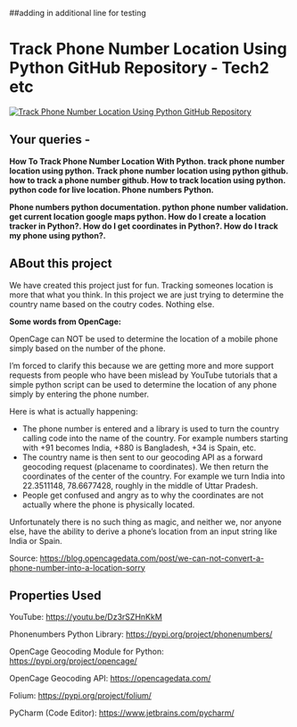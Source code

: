 ##adding in additional line for testing
# Track Phone Number Location Using Python GitHub Repository - Tech2 etc
[![Track Phone Number Location Using Python GitHub Repository](https://user-images.githubusercontent.com/80243988/136017398-8416c97d-cbe2-425e-af98-6475eb99e696.PNG)](https://www.youtube.com/watch?v=Dz3rSZHnKkM)

## Your queries - 

**How To Track Phone Number Location With Python. track phone number location using python. Track phone number location using python github. how to track a phone number github. How to track location using python. python code for live location. Phone numbers Python.**

**Phone numbers python documentation. python phone number validation. get current location google maps python. How do I create a location tracker in Python?. How do I get coordinates in Python?. How do I track my phone using python?.**

## ABout this project
We have created this project just for fun. Tracking someones location is more that what you think. In this project we are just trying to determine the country name based on the coutry codes. Nothing else.

**Some words from OpenCage:**

OpenCage can NOT be used to determine the location of a mobile phone simply based on the number of the phone.

I’m forced to clarify this because we are getting more and more support requests from people who have been mislead by YouTube tutorials that a simple python script can be used to determine the location of any phone simply by entering the phone number.

Here is what is actually happening:

- The phone number is entered and a library is used to turn the country calling code into the name of the country. For example numbers starting with +91 becomes India, +880 is Bangladesh, +34 is Spain, etc.
- The country name is then sent to our geocoding API as a forward geocoding request (placename to coordinates). We then return the coordinates of the center of the country. For example we turn India into 22.3511148, 78.6677428, roughly in the middle of Uttar Pradesh.
- People get confused and angry as to why the coordinates are not actually where the phone is physically located.

Unfortunately there is no such thing as magic, and neither we, nor anyone else, have the ability to derive a phone’s location from an input string like India or Spain.

Source: https://blog.opencagedata.com/post/we-can-not-convert-a-phone-number-into-a-location-sorry

## Properties Used

YouTube: https://youtu.be/Dz3rSZHnKkM

Phonenumbers Python Library: https://pypi.org/project/phonenumbers/

OpenCage Geocoding Module for Python: https://pypi.org/project/opencage/

OpenCage Geocoding API: https://opencagedata.com/

Folium: https://pypi.org/project/folium/

PyCharm (Code Editor): https://www.jetbrains.com/pycharm/
